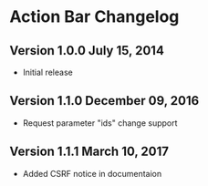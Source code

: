 Action Bar Changelog
====================

Version 1.0.0 July 15, 2014
---------------------------

  - Initial release
  
Version 1.1.0 December 09, 2016
---------------------------

  - Request parameter "ids" change support

Version 1.1.1 March 10, 2017
---------------------------

  - Added CSRF notice in documentaion